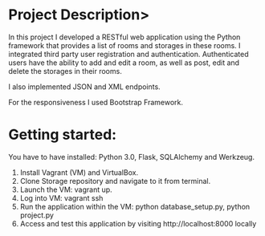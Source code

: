 <h1>Project Description></h1>

<p> In this project I developed a RESTful web application using the Python framework that provides a list of rooms and storages in these rooms. I integrated third party user registration and authentication. Authenticated users have the ability to add and edit a room, as well as post, edit and delete the storages in their rooms. </p>

<p> I also implemented JSON and XML endpoints. </p>

<p> For the responsiveness I used Bootstrap Framework. </p>

<h1> Getting started: </h1>

<p> You have to have installed: Python 3.0, Flask, SQLAlchemy and Werkzeug. </p>

1. Install Vagrant (VM) and VirtualBox.
2. Clone Storage repository and navigate to it from terminal.
3. Launch the VM: vagrant up.
4. Log into VM: vagrant ssh
5. Run the application within the VM: python database_setup.py, python project.py
6. Access and test this application by visiting http://localhost:8000 locally